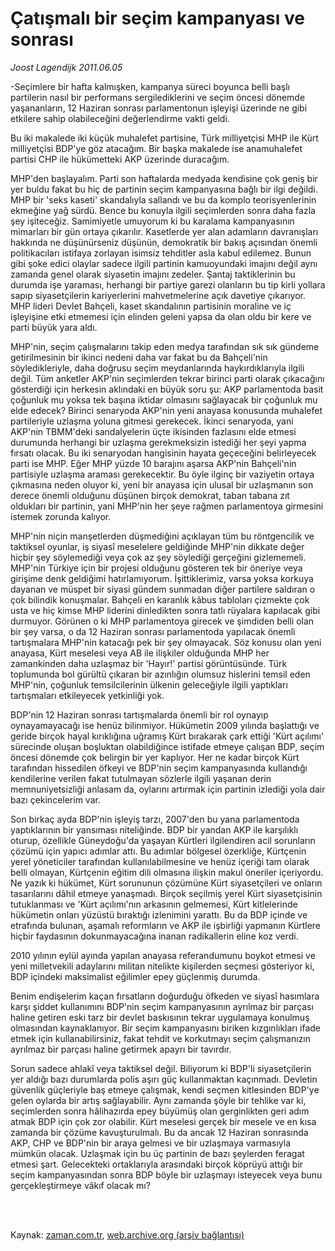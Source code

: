 # Çatışmalı bir seçim kampanyası ve sonrası

*Joost Lagendijk 2011.06.05*

<td class="columnist-detail">
<p>-Seçimlere bir hafta kalmışken, kampanya süreci boyunca belli başlı partilerin nasıl bir performans sergilediklerini ve seçim öncesi dönemde yaşananların, 12 Haziran sonrası parlamentonun işleyişi üzerinde ne gibi etkilere sahip olabileceğini değerlendirme vakti geldi.</p>
<p>
<div id="haberMetinDiv">
<p>Bu iki makalede iki küçük muhalefet partisine, Türk milliyetçisi MHP ile Kürt milliyetçisi BDP'ye göz atacağım. Bir başka makalede ise anamuhalefet partisi CHP ile hükümetteki AKP üzerinde duracağım.
<p>MHP'den başlayalım. Parti son haftalarda medyada kendisine çok geniş bir yer buldu fakat bu hiç de partinin seçim kampanyasına bağlı bir ilgi değildi. MHP bir 'seks kaseti' skandalıyla sallandı ve bu da komplo teorisyenlerinin ekmeğine yağ sürdü. Bence bu konuyla ilgili seçimlerden sonra daha fazla şey işiteceğiz. Samimiyetle umuyorum ki bu karalama kampanyasının mimarları bir gün ortaya çıkarılır. Kasetlerde yer alan adamların davranışları hakkında ne düşünürseniz düşünün, demokratik bir bakış açısından önemli politikacıları istifaya zorlayan isimsiz tehditler asla kabul edilemez. Bunun gibi şoke edici olaylar sadece ilgili partinin kamuoyundaki imajını değil aynı zamanda genel olarak siyasetin imajını zedeler. Şantaj taktiklerinin bu durumda işe yaraması, herhangi bir partiye garezi olanların bu tip kirli yollara sapıp siyasetçilerin kariyerlerini mahvetmelerine açık davetiye çıkarıyor. MHP lideri Devlet Bahçeli, kaset skandalının partisinin moraline ve iç işleyişine etki etmemesi için elinden geleni yapsa da olan oldu bir kere ve parti büyük yara aldı.
<p>MHP'nin, seçim çalışmalarını takip eden medya tarafından sık sık gündeme getirilmesinin bir ikinci nedeni daha var fakat bu da Bahçeli'nin söyledikleriyle, daha doğrusu seçim meydanlarında haykırdıklarıyla ilgili değil. Tüm anketler AKP'nin seçimlerden tekrar birinci parti olarak çıkacağını gösterdiği için herkesin aklındaki en büyük soru şu: AKP parlamentoda basit çoğunluk mu yoksa tek başına iktidar olmasını sağlayacak bir çoğunluk mu elde edecek? Birinci senaryoda AKP'nin yeni anayasa konusunda muhalefet partileriyle uzlaşma yoluna gitmesi gerekecek. İkinci senaryoda, yani AKP'nin TBMM'deki sandalyelerin üçte ikisinden fazlasını elde etmesi durumunda herhangi bir uzlaşma gerekmeksizin istediği her şeyi yapma fırsatı olacak. Bu iki senaryodan hangisinin hayata geçeceğini belirleyecek parti ise MHP. Eğer MHP yüzde 10 barajını aşarsa AKP'nin Bahçeli'nin partisiyle uzlaşma araması gerekecektir. Bu öyle ilginç bir vaziyetin ortaya çıkmasına neden oluyor ki, yeni bir anayasa için ulusal bir uzlaşmanın son derece önemli olduğunu düşünen birçok demokrat, taban tabana zıt oldukları bir partinin, yani MHP'nin her şeye rağmen parlamentoya girmesini istemek zorunda kalıyor.
<p>MHP'nin niçin manşetlerden düşmediğini açıklayan tüm bu röntgencilik ve taktiksel oyunlar, iş siyasî meselelere geldiğinde MHP'nin dikkate değer hiçbir şey söylemediği veya çok az şey söylediği gerçeğini gizlememeli. MHP'nin Türkiye için bir projesi olduğunu gösteren tek bir öneriye veya girişime denk geldiğimi hatırlamıyorum. İşittiklerimiz, varsa yoksa korkuya dayanan ve müspet bir siyasi gündem sunmadan diğer partilere saldıran o çok bilindik konuşmalar. Bahçeli en karanlık kâbus tabloları çizmekte çok usta ve hiç kimse MHP liderini dinledikten sonra tatlı rüyalara kapılacak gibi durmuyor. Görünen o ki MHP parlamentoya girecek ve şimdiden belli olan bir şey varsa, o da 12 Haziran sonrası parlamentoda yapılacak önemli tartışmalara MHP'nin katacağı pek bir şey olmayacak. Söz konusu olan yeni anayasa, Kürt meselesi veya AB ile ilişkiler olduğunda MHP her zamankinden daha uzlaşmaz bir 'Hayır!' partisi görüntüsünde. Türk toplumunda bol gürültü çıkaran bir azınlığın olumsuz hislerini temsil eden MHP'nin, çoğunluk temsilcilerinin ülkenin geleceğiyle ilgili yaptıkları tartışmaları etkileyecek yetkinliği yok.
<p>BDP'nin 12 Haziran sonrası tartışmalarda önemli bir rol oynayıp oynayamayacağı ise henüz bilinmiyor. Hükümetin 2009 yılında başlattığı ve geride birçok hayal kırıklığına uğramış Kürt bırakarak çark ettiği 'Kürt açılımı' sürecinde oluşan boşluktan olabildiğince istifade etmeye çalışan BDP, seçim öncesi dönemde çok belirgin bir yer kaplıyor. Her ne kadar birçok Kürt tarafından hissedilen öfkeyi ve BDP'nin seçim kampanyasında kullandığı kendilerine verilen fakat tutulmayan sözlerle ilgili yaşanan derin memnuniyetsizliği anlasam da, oylarını artırmak için partinin izlediği yola dair bazı çekincelerim var. 
<p>Son birkaç ayda BDP'nin işleyiş tarzı, 2007'den bu yana parlamentoda yaptıklarının bir yansıması niteliğinde. BDP bir yandan AKP ile karşılıklı oturup, özellikle Güneydoğu'da yaşayan Kürtleri ilgilendiren acil sorunların çözümü için yapıcı adımlar attı. Bu adımlar bölgesel özerkliğe, Kürtçenin yerel yöneticiler tarafından kullanılabilmesine ve henüz içeriği tam olarak belli olmayan, Kürtçenin eğitim dili olmasına ilişkin makul öneriler içeriyordu. Ne yazık ki hükümet, Kürt sorununun çözümüne Kürt siyasetçileri ve onların tasarılarını dâhil etmeye yanaşmadı. Birçok seçilmiş yerel Kürt siyasetçisinin tutuklanması ve 'Kürt açılımı'nın arkasının gelmemesi, Kürt kitlelerinde hükümetin onları yüzüstü bıraktığı izlenimini yarattı. Bu da BDP içinde ve etrafında bulunan, aşamalı reformların ve AKP ile işbirliği yapmanın Kürtlere hiçbir faydasının dokunmayacağına inanan radikallerin eline koz verdi.
<p>2010 yılının eylül ayında yapılan anayasa referandumunu boykot etmesi ve yeni milletvekili adaylarını militan nitelikte kişilerden seçmesi gösteriyor ki, BDP içindeki maksimalist eğilimler epey güçlenmiş durumda.
<p>Benim endişelerim kaçan fırsatların doğurduğu öfkeden ve siyasî hasımlara karşı şiddet kullanımını BDP'nin seçim kampanyasının ayrılmaz bir parçası haline getiren eski tarz bir devlet baskısının tekrar uygulamaya konulmuş olmasından kaynaklanıyor. Bir seçim kampanyasını biriken kızgınlıkları ifade etmek için kullanabilirsiniz, fakat tehdit ve korkutmayı seçim çalışmanızın ayrılmaz bir parçası haline getirmek apayrı bir tavırdır.
<p>Sorun sadece ahlakî veya taktiksel değil. Biliyorum ki BDP'li siyasetçilerin yer aldığı bazı durumlarda polis aşırı güç kullanmaktan kaçınmadı. Devletin güvenlik güçleriyle baş etmeye çalışmak, kendi seçmen kitlesinden BDP'ye gelen oylarda bir artış sağlayabilir. Aynı zamanda şöyle bir tehlike var ki, seçimlerden sonra hâlihazırda epey büyümüş olan gerginlikten geri adım atmak BDP için çok zor olabilir. Kürt meselesi gerçek bir mesele ve en kısa zamanda bir çözüme kavuşturulmalı. Bu da ancak 12 Haziran sonrasında AKP, CHP ve BDP'nin bir araya gelmesi ve bir uzlaşmaya varmasıyla mümkün olacak. Uzlaşmak için bu üç partinin de bazı şeylerden feragat etmesi şart. Gelecekteki ortaklarıyla arasındaki birçok köprüyü attığı bir seçim kampanyasından sonra BDP böyle bir uzlaşmayı isteyecek veya bunu gerçekleştirmeye vâkıf olacak mı?
<p></p></p></p></p></p></p></p></p></p></p></div>
</p>


<p><br>
		 </br></p></td>

Kaynak: [zaman.com.tr](http://zaman.com.tr/yazar.do?yazino=1143016), [web.archive.org (arşiv bağlantısı)](http://web.archive.org/web/20110827193307/http://www.zaman.com.tr:80/yazar.do?yazino=1143016)
